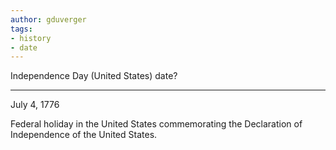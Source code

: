 ```yaml
---
author: gduverger
tags:
- history
- date
---
```


Independence Day (United States) date?

---

July 4, 1776

Federal holiday in the United States commemorating the Declaration of Independence of the United States.
